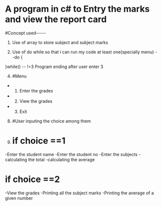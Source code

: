 # A program in c# to Entry the marks and view the report card
#Concept used-----

1. Use of array to store subject and subject marks

2. Use of do while so that i can run my code at least one(specially menu)
--do {

}while()    -- !=3 Program ending after user enter 3

4. #Menu
 - 1. Enter the grades
 - 2. View the grades
 - 3. Exit

8. #User inputing the choice among them

9. # if choice ==1
-Enter the student name
 -Enter the student no
 -Enter the subjects
 -calculating the total
 -calculating the average


# if choice ==2
-View the grades
-Printing all the subject marks
-Printing the average of a given number
